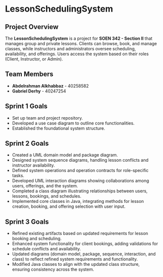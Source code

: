 # LessonSchedulingSystem

## Project Overview
The **LessonSchedulingSystem** is a project for **SOEN 342 - Section II** that manages group and private lessons. Clients can browse, book, and manage classes, while instructors and administrators oversee scheduling, availability, and offerings. Users access the system based on their roles (Client, Instructor, or Admin).

## Team Members
- **Abdelrahman Alkhabbaz** - 40258582
- **Gabriel Derhy** - 40247254

## Sprint 1 Goals
- Set up team and project repository.
- Developed a use case diagram to outline core functionalities.
- Established the foundational system structure.

## Sprint 2 Goals
- Created a UML domain model and package diagram.
- Designed system sequence diagrams, handling lesson conflicts and instructor availability.
- Defined system operations and operation contracts for role-specific tasks.
- Developed UML interaction diagrams showing collaborations among users, offerings, and the system.
- Completed a class diagram illustrating relationships between users, lessons, bookings, and schedules.
- Implemented core classes in Java, integrating methods for lesson creation, booking, and offering selection with user input.

## Sprint 3 Goals
- Refined existing artifacts based on updated requirements for lesson booking and scheduling.
- Enhanced system functionality for client bookings, adding validations for schedule conflicts and availability.
- Updated diagrams (domain model, package, sequence, interaction, and class) to reflect refined system requirements and functionality.
- Modified Java classes to align with the updated class structure, ensuring consistency across the system.


